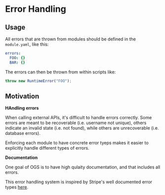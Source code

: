 # Error Handling

## Usage

All errors that are thrown from modules should be defined in the `module.yaml`, like this:

```yaml
errors:
  FOO: {}
  BAR: {}
```

The errors can then be thrown from within scripts like:

```typescript
throw new RuntimeError("FOO");
```

## Motivation

**HAndling errors**

When calling external APIs, it's difficult to handle errors correctly. Some errors are meant to be recoverable (i.e. username not unique), others indicate an invalid state (i.e. not found), while others are unrecoverable (i.e. database errors).

Enforcing each module to have concrete error tyeps makes it easier to explicitly handle different types of errors.

**Documentation**

One goal of OGS is to have high qulaity documentation, and that includes all errors.

This error handling system is inspired by Stripe's well documented error types [here](https://stripe.com/docs/error-codes).
